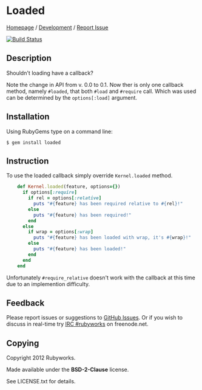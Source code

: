 # Loaded

[Homepage](http://rubygems.org/gems/loaded) /
[Development](http://github.com/rubyworks/loaded) /
[Report Issue](http://github.com/rubyworks/loaded/issues)

[![Build Status](https://secure.travis-ci.org/rubyworks/loaded.png)](http://travis-ci.org/rubyworks/loaded)


## Description

Shouldn't loading have a callback?

Note the change in API from v. 0.0 to 0.1. Now ther is only one callback method, namely `#loaded`,
that both `#load` and `#require` call. Which was used can be determined by the `options[:load]` argument.


## Installation

Using RubyGems type on a command line:

    $ gem install loaded


## Instruction

To use the loaded callback simply override `Kernel.loaded` method.

```ruby
    def Kernel.loaded(feature, options={})
      if options[:require]
        if rel = options[:relative]
          puts "#{feature} has been required relative to #{rel}!"
        else
          puts "#{feature} has been required!"
        end
      else
        if wrap = options[:wrap]
          puts "#{feature} has been loaded with wrap, it's #{wrap}!"  
        else
          puts "#{feature} has been loaded!" 
        end
      end
    end
```

Unfortunately `#require_relative` doesn't work with the callback at this time due to
an implemention difficulty.


## Feedback

Please report issues or suggestions to
[GitHub Issues](http://github.com/rubyworks/required/issues).
Or if you wish to discuss in real-time try [IRC #rubyworks](irc://chat.us.freenet.org/rubyworks) on freenode.net.


## Copying

Copyright 2012 Rubyworks.

Made available under the **BSD-2-Clause** license.

See LICENSE.txt for details.

